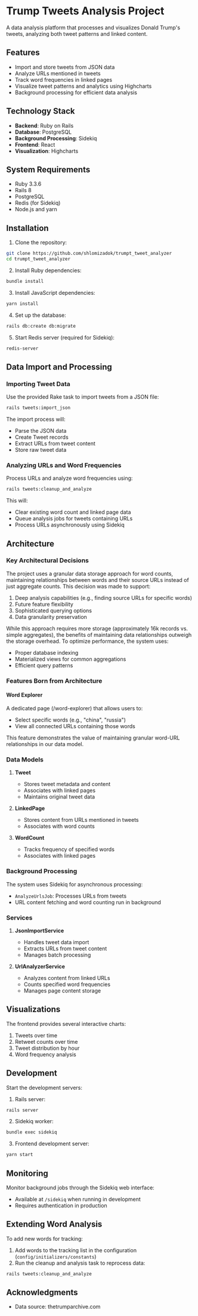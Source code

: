 # Trump Tweets Analysis Project

A data analysis platform that processes and visualizes Donald Trump's tweets, analyzing both tweet patterns and linked content.

## Features

- Import and store tweets from JSON data
- Analyze URLs mentioned in tweets
- Track word frequencies in linked pages
- Visualize tweet patterns and analytics using Highcharts
- Background processing for efficient data analysis

## Technology Stack

- **Backend**: Ruby on Rails
- **Database**: PostgreSQL
- **Background Processing**: Sidekiq
- **Frontend**: React
- **Visualization**: Highcharts

## System Requirements

- Ruby 3.3.6
- Rails 8
- PostgreSQL 
- Redis (for Sidekiq)
- Node.js and yarn

## Installation

1. Clone the repository:
```bash
git clone https://github.com/shlomizadok/trumpt_tweet_analyzer
cd trumpt_tweet_analyzer
```

2. Install Ruby dependencies:
```bash
bundle install
```

3. Install JavaScript dependencies:
```bash
yarn install
```

4. Set up the database:
```bash
rails db:create db:migrate
```

5. Start Redis server (required for Sidekiq):
```bash
redis-server
```

## Data Import and Processing

### Importing Tweet Data

Use the provided Rake task to import tweets from a JSON file:

```bash
rails tweets:import_json
```

The import process will:
- Parse the JSON data
- Create Tweet records
- Extract URLs from tweet content
- Store raw tweet data

### Analyzing URLs and Word Frequencies

Process URLs and analyze word frequencies using:

```bash
rails tweets:cleanup_and_analyze
```

This will:
- Clear existing word count and linked page data
- Queue analysis jobs for tweets containing URLs
- Process URLs asynchronously using Sidekiq

## Architecture

### Key Architectural Decisions

The project uses a granular data storage approach for word counts, maintaining relationships between words and their source URLs instead of just aggregate counts. This decision was made to support:

1. Deep analysis capabilities (e.g., finding source URLs for specific words)
2. Future feature flexibility
3. Sophisticated querying options
4. Data granularity preservation

While this approach requires more storage (approximately 16k records vs. simple aggregates), the benefits of maintaining data relationships outweigh the storage overhead. To optimize performance, the system uses:
- Proper database indexing
- Materialized views for common aggregations
- Efficient query patterns

### Features Born from Architecture

#### Word Explorer
A dedicated page (/word-explorer) that allows users to:
- Select specific words (e.g., "china", "russia")
- View all connected URLs containing those words

This feature demonstrates the value of maintaining granular word-URL relationships in our data model.

### Data Models

1. **Tweet**
   - Stores tweet metadata and content
   - Associates with linked pages
   - Maintains original tweet data

2. **LinkedPage**
   - Stores content from URLs mentioned in tweets
   - Associates with word counts

3. **WordCount**
   - Tracks frequency of specified words
   - Associates with linked pages

### Background Processing

The system uses Sidekiq for asynchronous processing:

- `AnalyzeUrlsJob`: Processes URLs from tweets
- URL content fetching and word counting run in background

### Services

1. **JsonImportService**
   - Handles tweet data import
   - Extracts URLs from tweet content
   - Manages batch processing

2. **UrlAnalyzerService**
   - Analyzes content from linked URLs
   - Counts specified word frequencies
   - Manages page content storage

## Visualizations

The frontend provides several interactive charts:

1. Tweets over time
2. Retweet counts over time
3. Tweet distribution by hour
4. Word frequency analysis

## Development

Start the development servers:

1. Rails server:
```bash
rails server
```

2. Sidekiq worker:
```bash
bundle exec sidekiq
```

3. Frontend development server:
```bash
yarn start
```

## Monitoring

Monitor background jobs through the Sidekiq web interface:
- Available at `/sidekiq` when running in development
- Requires authentication in production

## Extending Word Analysis

To add new words for tracking:

1. Add words to the tracking list in the configuration (`config/initializers/constants`)
2. Run the cleanup and analysis task to reprocess data:
```bash
rails tweets:cleanup_and_analyze
```

## Acknowledgments

- Data source: thetrumparchive.com